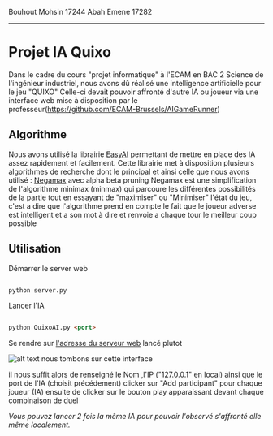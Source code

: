 Bouhout Mohsin 17244
Abah Emene 17282

___

# Projet IA Quixo

Dans le cadre du cours "projet informatique" à l'ECAM en BAC 2 Science de l'ingénieur industriel, nous avons dû réalisé une intelligence artificielle pour le jeu "QUIXO"
Celle-ci devait pouvoir affronté d'autre IA ou joueur via une interface web mise à disposition par le professeur(https://github.com/ECAM-Brussels/AIGameRunner)
## Algorithme

Nous avons utilisé la librairie [EasyAI](https://zulko.github.io/easyAI/) permettant de mettre en place des IA assez rapidement et facilement.
Cette librairie met à disposition plusieurs algorithmes de recherche dont le principal et ainsi celle que nous avons utilisé : [Negamax](https://en.wikipedia.org/wiki/Negamax) avec alpha beta pruning 
Negamax est une simplification de l'algorithme minimax (minmax) qui parcoure les différentes possibilités de la partie tout en essayant de "maximiser" ou "Minimiser" l'état du jeu, c'est a dire que l'algorithme prend en compte le fait que le joueur adverse est intelligent et a son mot à dire et renvoie a chaque tour le meilleur coup possible



## Utilisation
Démarrer le server web
```html

python server.py 

```
Lancer l'IA
```html

python QuixoAI.py <port> 

```
Se rendre sur  [l'adresse du serveur web](http://127.0.0.1:80)  lancé plutot 


![alt text](https://i.ibb.co/swDnC5K/server.png)
nous tombons sur cette interface

il nous suffit alors de renseigné le Nom ,l'IP ("127.0.0.1" en local) ainsi que le port de l'IA (choisit précédement)
clicker sur "Add participant" pour chaque joueur (IA) ensuite de clicker sur le bouton play apparaissant devant chaque combinaison de duel



*Vous pouvez lancer 2 fois la même IA pour pouvoir l'observé s'affronté elle même localement.*

